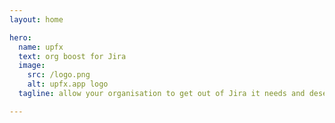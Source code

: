 ```yaml
---
layout: home

hero:
  name: upfx
  text: org boost for Jira
  image:
    src: /logo.png
    alt: upfx.app logo
  tagline: allow your organisation to get out of Jira it needs and deserves... 

---
```

